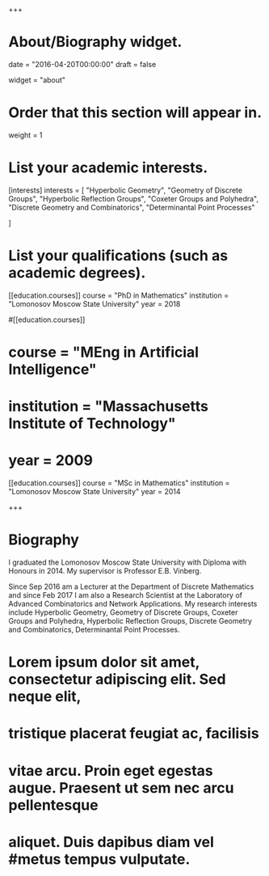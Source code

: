 +++
# About/Biography widget.

date = "2016-04-20T00:00:00"
draft = false

widget = "about"

# Order that this section will appear in.
weight = 1

# List your academic interests.
[interests]
  interests = [
    "Hyperbolic Geometry",
    "Geometry of Discrete Groups",
    "Hyperbolic Reflection Groups",
    "Coxeter Groups and Polyhedra",
    "Discrete Geometry and Combinatorics",
    "Determinantal Point Processes"

  ]

# List your qualifications (such as academic degrees).
[[education.courses]]
  course = "PhD in Mathematics"
  institution = "Lomonosov Moscow State University"
  year = 2018

#[[education.courses]]
#  course = "MEng in Artificial Intelligence"
#  institution = "Massachusetts Institute of Technology"
#  year = 2009

[[education.courses]]
  course = "MSc in Mathematics"
  institution = "Lomonosov Moscow State University"
  year = 2014
 
+++

# Biography

I graduated the Lomonosov Moscow State University with Diploma with Honours in 2014. My supervisor is Professor 
E.B. Vinberg. 

Since Sep 2016 am a Lecturer at the Department of Discrete Mathematics and since Feb 2017 I am also 
a Research Scientist at the Laboratory of Advanced
Combinatorics and Network Applications. My research interests include Hyperbolic Geometry, Geometry of Discrete
Groups, Coxeter Groups and Polyhedra, Hyperbolic Reflection Groups, Discrete Geometry and Combinatorics, Determinantal Point Processes.


# Lorem ipsum dolor sit amet, consectetur adipiscing elit. Sed neque elit, 
# tristique placerat feugiat ac, facilisis
# vitae arcu. Proin eget egestas augue. Praesent ut sem nec arcu pellentesque 
# aliquet. Duis dapibus diam vel #metus tempus vulputate. 

